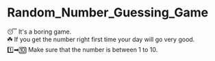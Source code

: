 # Random_Number_Guessing_Game
 😴 It's a boring game.<br>
 ☘️ If you get the number right first time your day will go very good.<br>
 1️⃣➡🔟 Make sure that the number is between 1 to 10.
